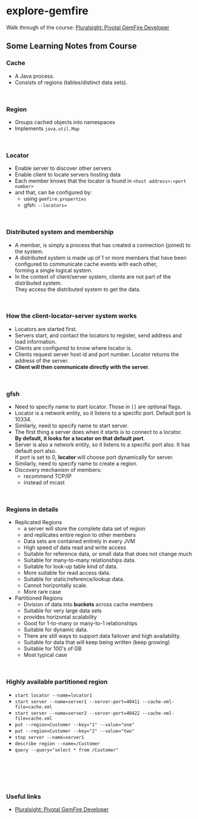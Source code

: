 # explore-gemfire
Walk through of the course: [Pluralsight: Pivotal GemFire Developer](https://www.pluralsight.com/courses/gemfire-developer-pivotal)

## Some Learning Notes from Course ##

### Cache ###
* A Java process. 
* Consists of regions (tables/distinct data sets).

&nbsp;

### Region ###
* Groups cached objects into namespaces
* Implements `java.util.Map`

&nbsp;

### Locator ###
* Enable server to discover other servers
* Enable client to locate servers hosting data
* Each member knows that the locator is found in `<host address>:<port number>`
* and that, can be configured by:
  * using `gemfire.properties`
  * gfsh: `--locators=`

&nbsp;

### Distributed system and membership ###
* A member, is simply a process that has created a connection (joined) to the system. 
* A distributed system is made up of 1 or more members that have been configured to communicate cache events with each other,   
  forming a single logical system. 
* In the context of client/server system, clients are not part of the distributed system.   
  They access the distributed system to get the data. 

&nbsp;

### How the client-locator-server system works ###
* Locators are started first. 
* Servers start, and contact the locators to register, send address and load information.
* Clients are configured to know where locator is.
* Clients request server host id and port number. Locator returns the address of the server. 
* **Client will then communicate directly with the server**. 

&nbsp;

### gfsh ###
* Need to specify name to start locator. Those in `[]` are optional flags.
* Locator is a network entity, so it listens to a specific port. Default port is 10334. 
* Similarly, need to specify name to start server. 
* The first thing a server does when it starts is to connect to a locator.   
  **By default, it looks for a locator on that default port**. 
* Server is also a network entity, so it listens to a specific port also. It has default port also.  
  If port is set to 0, **locator** will choose port dynamically for server.
* Similarly, need to specify name to create a region. 
* Discovery mechanism of members: 
  * recommend TCP/IP
  * instead of mcast

&nbsp;

### Regions in details ###
* Replicated Regions
  * a server will store the complete data set of region 
  * and replicates entire region to other members
  * Data sets are contained entirely in every JVM
  * High speed of data read and write access
  * Suitable for reference data, or small data that does not change much
  * Suitable for many-to-many relationships data.
  * Suitable for look-up table kind of data.
  * More suitable for read access data.
  * Suitable for static/reference/lookup data.
  * Cannot horizontally scale.
  * More rare case
* Partitioned Regions
  * Division of data into **buckets** across cache members
  * Suitable for very large data sets
  * provides horizontal scalability
  * Good for 1-to-many or many-to-1 relationships
  * Suitable for dynamic data.
  * There are still ways to support data failover and high availability.
  * Suitable for data that will keep being written (keep growing)
  * Suitable for 100's of GB
  * Most typical case

&nbsp;

### Highly available partitioned region ###
* `start locator --name=locator1`
* `start server --name=server1 --server-port=40411 --cache-xml-file=cache.xml`
* `start server --name=server2 --server-port=40422 --cache-xml-file=cache.xml`
* `put --region=Customer --key="1" --value="one"`
* `put --region=Customer --key="2" --value="two"`
* `stop server --name=server1`
* `describe region --name=/Customer`
* `query --query="select * from /Customer"`

&nbsp;

&nbsp;
----
### Useful links ###
* [Pluralsight: Pivotal GemFire Developer](https://www.pluralsight.com/courses/gemfire-developer-pivotal)

